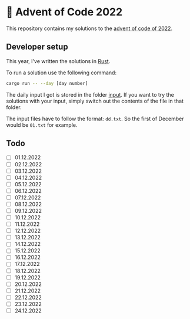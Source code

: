 # :christmas_tree: Advent of Code 2022

This repository contains my solutions to the [advent of code of 2022](https://adventofcode.com/2022).

## Developer setup

This year, I've written the solutions in [Rust](https://www.rust-lang.org).

To run a solution use the following command:

```bash
cargo run -- --day [day number]
```

The daily input I got is stored in the folder [input](input). If you want to try the solutions with your input, simply switch out the contents of the file in that folder.

The input files have to follow the format: `dd.txt`. So the first of December would be `01.txt` for example.

## Todo

- [ ] 01.12.2022
- [ ] 02.12.2022
- [ ] 03.12.2022
- [ ] 04.12.2022
- [ ] 05.12.2022
- [ ] 06.12.2022
- [ ] 07.12.2022
- [ ] 08.12.2022
- [ ] 09.12.2022
- [ ] 10.12.2022
- [ ] 11.12.2022
- [ ] 12.12.2022
- [ ] 13.12.2022
- [ ] 14.12.2022
- [ ] 15.12.2022
- [ ] 16.12.2022
- [ ] 17.12.2022
- [ ] 18.12.2022
- [ ] 19.12.2022
- [ ] 20.12.2022
- [ ] 21.12.2022
- [ ] 22.12.2022
- [ ] 23.12.2022
- [ ] 24.12.2022
